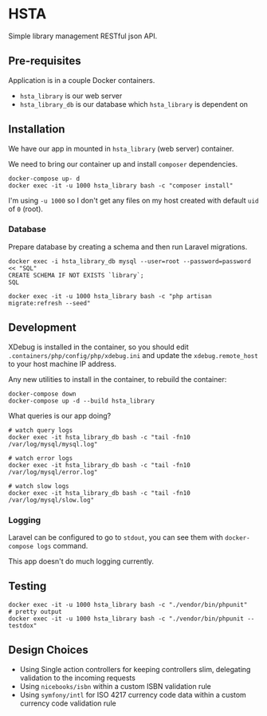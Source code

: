 # HSTA

Simple library management RESTful json API.

## Pre-requisites

Application is in a couple Docker containers.

* `hsta_library` is our web server
* `hsta_library_db` is our database which `hsta_library` is dependent on

## Installation

We have our app in mounted in `hsta_library` (web server) container.

We need to bring our container up and install `composer` dependencies.

```
docker-compose up- d
docker exec -it -u 1000 hsta_library bash -c "composer install"
```

I'm using `-u 1000` so I don't get any files on my host created with default `uid` of `0` (root).

### Database

Prepare database by creating a schema and then run Laravel migrations.

```
docker exec -i hsta_library_db mysql --user=root --password=password << "SQL"
CREATE SCHEMA IF NOT EXISTS `library`;
SQL

docker exec -it -u 1000 hsta_library bash -c "php artisan migrate:refresh --seed"
```

## Development

XDebug is installed in the container, so you should edit `.containers/php/config/php/xdebug.ini` and update the `xdebug.remote_host` to your host machine IP address.

Any new utilities to install in the container, to rebuild the container:

```
docker-compose down
docker-compose up -d --build hsta_library
```

What queries is our app doing?

```
# watch query logs
docker exec -it hsta_library_db bash -c "tail -fn10 /var/log/mysql/mysql.log"

# watch error logs
docker exec -it hsta_library_db bash -c "tail -fn10 /var/log/mysql/error.log"

# watch slow logs
docker exec -it hsta_library_db bash -c "tail -fn10 /var/log/mysql/slow.log"
```

### Logging

Laravel can be configured to go to `stdout`, you can see them with `docker-compose logs` command.

This app doesn't do much logging currently.

## Testing

```
docker exec -it -u 1000 hsta_library bash -c "./vendor/bin/phpunit"
# pretty output
docker exec -it -u 1000 hsta_library bash -c "./vendor/bin/phpunit --testdox"
```

## Design Choices

* Using Single action controllers for keeping controllers slim, delegating validation to the incoming requests
* Using `nicebooks/isbn` within a custom ISBN validation rule
* Using `symfony/intl` for ISO 4217 currency code data within a custom currency code validation rule
